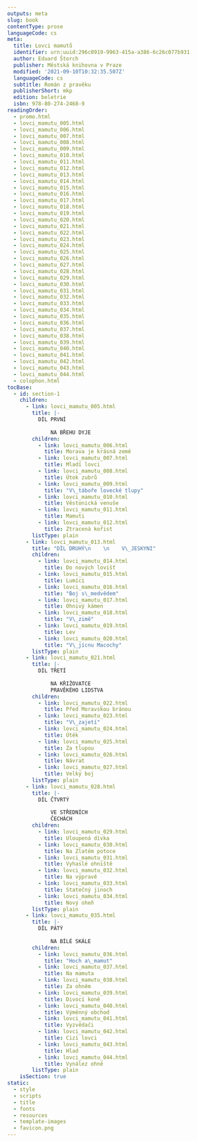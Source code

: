 ```yaml
---
outputs: meta
slug: book
contentType: prose
languageCode: cs
meta:
  title: Lovci mamutů
  identifier: urn:uuid:296c0919-9963-415a-a386-6c26c077b931
  author: Eduard Štorch
  publisher: Městská knihovna v Praze
  modified: '2021-09-10T10:32:35.507Z'
  languageCode: cs
  subtitle: Román z pravěku
  publisherShort: mkp
  edition: beletrie
  isbn: 978-80-274-2468-9
readingOrder:
  - promo.html
  - lovci_mamutu_005.html
  - lovci_mamutu_006.html
  - lovci_mamutu_007.html
  - lovci_mamutu_008.html
  - lovci_mamutu_009.html
  - lovci_mamutu_010.html
  - lovci_mamutu_011.html
  - lovci_mamutu_012.html
  - lovci_mamutu_013.html
  - lovci_mamutu_014.html
  - lovci_mamutu_015.html
  - lovci_mamutu_016.html
  - lovci_mamutu_017.html
  - lovci_mamutu_018.html
  - lovci_mamutu_019.html
  - lovci_mamutu_020.html
  - lovci_mamutu_021.html
  - lovci_mamutu_022.html
  - lovci_mamutu_023.html
  - lovci_mamutu_024.html
  - lovci_mamutu_025.html
  - lovci_mamutu_026.html
  - lovci_mamutu_027.html
  - lovci_mamutu_028.html
  - lovci_mamutu_029.html
  - lovci_mamutu_030.html
  - lovci_mamutu_031.html
  - lovci_mamutu_032.html
  - lovci_mamutu_033.html
  - lovci_mamutu_034.html
  - lovci_mamutu_035.html
  - lovci_mamutu_036.html
  - lovci_mamutu_037.html
  - lovci_mamutu_038.html
  - lovci_mamutu_039.html
  - lovci_mamutu_040.html
  - lovci_mamutu_041.html
  - lovci_mamutu_042.html
  - lovci_mamutu_043.html
  - lovci_mamutu_044.html
  - colophon.html
tocBase:
  - id: section-1
    children:
      - link: lovci_mamutu_005.html
        title: |-
          DÍL PRVNÍ
              
              NA BŘEHU DYJE
        children:
          - link: lovci_mamutu_006.html
            title: Morava je krásná země
          - link: lovci_mamutu_007.html
            title: Mladí lovci
          - link: lovci_mamutu_008.html
            title: Útok zubrů
          - link: lovci_mamutu_009.html
            title: "V\_táboře lovecké tlupy"
          - link: lovci_mamutu_010.html
            title: Věstonická venuše
          - link: lovci_mamutu_011.html
            title: Mamuti
          - link: lovci_mamutu_012.html
            title: Ztracená kořist
        listType: plain
      - link: lovci_mamutu_013.html
        title: "DÍL DRUHÝ\n    \n    V\_JESKYNI"
        children:
          - link: lovci_mamutu_014.html
            title: Do nových lovišť
          - link: lovci_mamutu_015.html
            title: Lumíci
          - link: lovci_mamutu_016.html
            title: "Boj s\_medvědem"
          - link: lovci_mamutu_017.html
            title: Ohnivý kámen
          - link: lovci_mamutu_018.html
            title: "V\_zimě"
          - link: lovci_mamutu_019.html
            title: Lev
          - link: lovci_mamutu_020.html
            title: "V\_jícnu Macochy"
        listType: plain
      - link: lovci_mamutu_021.html
        title: |-
          DÍL TŘETÍ
              
              NA KŘIŽOVATCE
              PRAVĚKÉHO LIDSTVA
        children:
          - link: lovci_mamutu_022.html
            title: Před Moravskou bránou
          - link: lovci_mamutu_023.html
            title: "V\_zajetí"
          - link: lovci_mamutu_024.html
            title: Útěk
          - link: lovci_mamutu_025.html
            title: Za tlupou
          - link: lovci_mamutu_026.html
            title: Návrat
          - link: lovci_mamutu_027.html
            title: Velký boj
        listType: plain
      - link: lovci_mamutu_028.html
        title: |-
          DÍL ČTVRTÝ
              
              VE STŘEDNÍCH
              ČECHÁCH
        children:
          - link: lovci_mamutu_029.html
            title: Uloupená dívka
          - link: lovci_mamutu_030.html
            title: Na Zlatém potoce
          - link: lovci_mamutu_031.html
            title: Vyhaslé ohniště
          - link: lovci_mamutu_032.html
            title: Na výpravě
          - link: lovci_mamutu_033.html
            title: Statečný jinoch
          - link: lovci_mamutu_034.html
            title: Nový oheň
        listType: plain
      - link: lovci_mamutu_035.html
        title: |-
          DÍL PÁTÝ
              
              NA BÍLÉ SKÁLE
        children:
          - link: lovci_mamutu_036.html
            title: "Hoch a\_mamut"
          - link: lovci_mamutu_037.html
            title: Na mamuta
          - link: lovci_mamutu_038.html
            title: Za ohněm
          - link: lovci_mamutu_039.html
            title: Divocí koně
          - link: lovci_mamutu_040.html
            title: Výměnný obchod
          - link: lovci_mamutu_041.html
            title: Vyzvědači
          - link: lovci_mamutu_042.html
            title: Cizí lovci
          - link: lovci_mamutu_043.html
            title: Hlad
          - link: lovci_mamutu_044.html
            title: Vynález ohně
        listType: plain
    isSection: true
static:
  - style
  - scripts
  - title
  - fonts
  - resources
  - template-images
  - favicon.png
---
```

